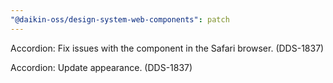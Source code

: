 ```yaml
---
"@daikin-oss/design-system-web-components": patch
---
```


Accordion: Fix issues with the component in the Safari browser. (DDS-1837)

Accordion: Update appearance. (DDS-1837)
